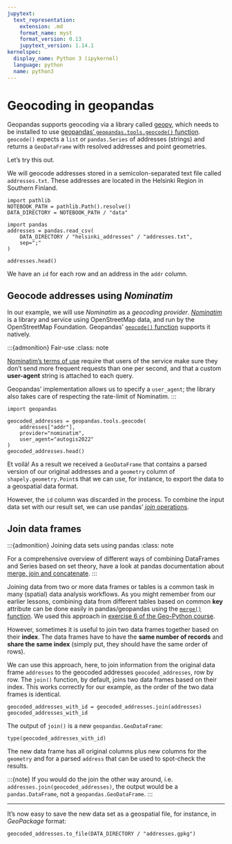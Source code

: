 ```yaml
---
jupytext:
  text_representation:
    extension: .md
    format_name: myst
    format_version: 0.13
    jupytext_version: 1.14.1
kernelspec:
  display_name: Python 3 (ipykernel)
  language: python
  name: python3
---
```


# Geocoding in geopandas

Geopandas supports geocoding via a library called
[geopy](http://geopy.readthedocs.io/), which needs to be installed to use
[geopandas’ `geopandas.tools.geocode()`
function](https://geopandas.org/en/stable/docs/user_guide/geocoding.html).
`geocode()` expects a `list` or `pandas.Series` of addresses (strings) and
returns a `GeoDataFrame` with resolved addresses and point geometries.

Let’s try this out.

We will geocode addresses stored in a semicolon-separated text file called
`addresses.txt`. These addresses are located in the Helsinki Region in Southern
Finland.

```{code-cell}
import pathlib
NOTEBOOK_PATH = pathlib.Path().resolve()
DATA_DIRECTORY = NOTEBOOK_PATH / "data"
```

```{code-cell}
import pandas
addresses = pandas.read_csv(
    DATA_DIRECTORY / "helsinki_addresses" / "addresses.txt",
    sep=";"
)

addresses.head()
```

We have an `id` for each row and an address in the `addr` column.


## Geocode addresses using *Nominatim*

In our example, we will use *Nominatim* as a *geocoding provider*. [*Nominatim*](https://nominatim.org/) is a library and service using OpenStreetMap data, and run by the OpenStreetMap Foundation. Geopandas’
[`geocode()`
function](http://geopandas.org/reference/geopandas.tools.geocode.html) supports it natively.


:::{admonition} Fair-use
:class: note

[Nominatim’s terms of use](https://operations.osmfoundation.org/policies/nominatim/)
require that users of the service make sure they don’t send more frequent
requests than one per second, and that a custom **user-agent** string is
attached to each query.

Geopandas’ implementation allows us to specify a `user_agent`; the library also
takes care of respecting the rate-limit of Nominatim.
:::


```{code-cell}
import geopandas

geocoded_addresses = geopandas.tools.geocode(
    addresses["addr"],
    provider="nominatim",
    user_agent="autogis2022"
)
geocoded_addresses.head()
```

Et voilà! As a result we received a `GeoDataFrame` that contains a parsed
version of our original addresses and a `geometry` column of
`shapely.geometry.Point`s that we can use, for instance, to export the data to
a geospatial data format.

However, the `id` column was discarded in the process. To combine the input
data set with our result set, we can use pandas’ [*join*
operations](https://pandas.pydata.org/docs/user_guide/merging.html).


## Join data frames

:::{admonition} Joining data sets using pandas
:class: note

For a comprehensive overview of different ways of combining DataFrames and
Series based on set theory, have a look at pandas documentation about [merge,
join and
concatenate](https://pandas.pydata.org/pandas-docs/stable/user_guide/merging.html).
:::


Joining data from two or more data frames or tables is a common task in many
(spatial) data analysis workflows. As you might remember from our earlier
lessons, combining data from different tables based on common **key** attribute
can be done easily in pandas/geopandas using the [`merge()`
function](https://pandas.pydata.org/pandas-docs/stable/generated/pandas.DataFrame.merge.html).
We used this approach in [exercise 6 of the Geo-Python
course](https://geo-python-site.readthedocs.io/en/latest/lessons/L6/exercise-6.html#joining-data-from-one-dataframe-to-another).

However, sometimes it is useful to join two data frames together based on their
**index**. The data frames have to have the **same number of records** and
**share the same index** (simply put, they should have the same order of rows).

We can use this approach, here, to join information from the original data
frame `addresses` to the geocoded addresses `geocoded_addresses`, row by row.
The `join()` function, by default, joins two data frames based on their index.
This works correctly for our example, as the order of the two data frames is
identical.

```{code-cell}
geocoded_addresses_with_id = geocoded_addresses.join(addresses)
geocoded_addresses_with_id
```

The output of `join()` is a new `geopandas.GeoDataFrame`:

```{code-cell}
type(geocoded_addresses_with_id)
```

The new data frame has all original columns plus new columns for the `geometry`
and for a parsed `address` that can be used to spot-check the results.

:::{note}
If you would do the join the other way around, i.e. `addresses.join(geocoded_addresses)`, the output would be a `pandas.DataFrame`, not a `geopandas.GeoDataFrame`.
:::


---


It’s now easy to save the new data set as a geospatial file, for instance, in
*GeoPackage* format:

```{code-cell}
geocoded_addresses.to_file(DATA_DIRECTORY / "addresses.gpkg")
```
